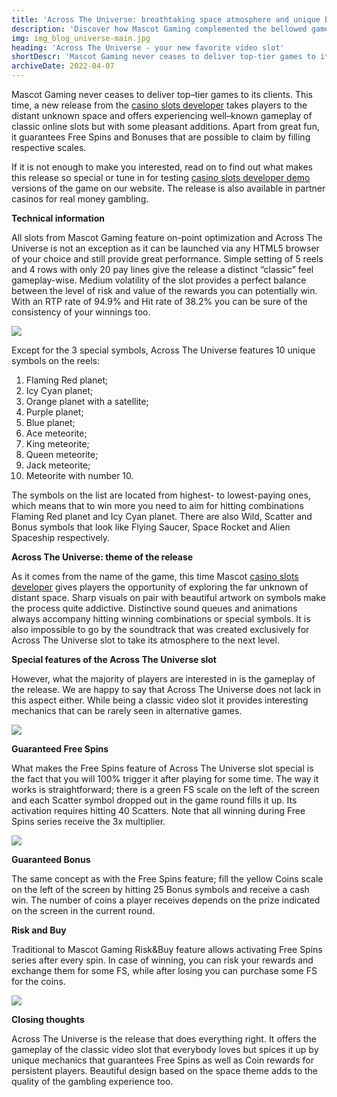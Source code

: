 ```yaml
---
title: 'Across The Universe: breathtaking space atmosphere and unique Bonus Win Scale are awaiting'
description: 'Discover how Mascot Gaming complemented the bellowed gameplay of classic video slots with new features and beautiful theme of distant space all in their new release – Across The Universe.'
img: img_blog_universe-main.jpg
heading: 'Across The Universe - your new favorite video slot'
shortDescr: 'Mascot Gaming never ceases to deliver top-tier games to its clients. This time, a new release from the casino slots developer takes players to the distant unknown space and offers experiencing well-known gameplay of classic online slots but with some pleasant additions. If it is not enough to make you interested, read on to find out what makes this release so special.'
archiveDate: 2022-04-07
---
```

Mascot Gaming never ceases to deliver top–tier games to its clients. This time, a new release from the [casino slots developer](https://mascot.games/blog-fruit-slots-by-top-casino-slot-developer-double-review.html) takes players to the distant unknown space and offers experiencing well–known gameplay of classic online slots but with some pleasant additions. Apart from great fun, it guarantees Free Spins and Bonuses that are possible to claim by filling respective scales.


If it is not enough to make you interested, read on to find out what makes this release so special or tune in for testing [casino slots developer demo](https://mascot.games/blog-fruit-slots-by-top-casino-slot-developer-double-review.html) versions of the game on our website. The release is also available in partner casinos for real money gambling.

**Technical information**

All slots from Mascot Gaming feature on-point optimization and Across The Universe is not an exception as it can be launched via any HTML5 browser of your choice and still provide great performance. Simple setting of 5 reels and 4 rows with only 20 pay lines give the release a distinct “classic” feel gameplay-wise. Medium volatility of the slot provides a perfect balance between the level of risk and value of the rewards you can potentially win. With an RTP rate of 94.9% and Hit rate of 38.2% you can be sure of the consistency of your winnings too.

![](../../images/img_blog_universe-1.jpg)

Except for the 3 special symbols, Across The Universe features 10 unique symbols on the reels:

1.  Flaming Red planet;
2.  Icy Cyan planet;
3.  Orange planet with a satellite;
4.  Purple planet;
5.  Blue planet;
6.  Ace meteorite;
7.  King meteorite;
8.  Queen meteorite;
9.  Jack meteorite;
10.  Meteorite with number 10.

The symbols on the list are located from highest- to lowest-paying ones, which means that to win more you need to aim for hitting combinations Flaming Red planet and Icy Cyan planet. There are also Wild, Scatter and Bonus symbols that look like Flying Saucer, Space Rocket and Alien Spaceship respectively.

**Across The Universe: theme of the release**

As it comes from the name of the game, this time Mascot [casino slots developer](https://mascot.games/blog-fruit-slots-by-top-casino-slot-developer-double-review.html) gives players the opportunity of exploring the far unknown of distant space. Sharp visuals on pair with beautiful artwork on symbols make the process quite addictive. Distinctive sound queues and animations always accompany hitting winning combinations or special symbols. It is also impossible to go by the soundtrack that was created exclusively for Across The Universe slot to take its atmosphere to the next level.

**Special features of the Across The Universe slot**

However, what the majority of players are interested in is the gameplay of the release. We are happy to say that Across The Universe does not lack in this aspect either. While being a classic video slot it provides interesting mechanics that can be rarely seen in alternative games.

![](../../images/img_blog_universe-2.jpg)

**Guaranteed Free Spins**

What makes the Free Spins feature of Across The Universe slot special is the fact that you will 100% trigger it after playing for some time. The way it works is straightforward; there is a green FS scale on the left of the screen and each Scatter symbol dropped out in the game round fills it up. Its activation requires hitting 40 Scatters. Note that all winning during Free Spins series receive the 3x multiplier.

![](../../images/img_blog_universe-3.jpg)

**Guaranteed Bonus**

The same concept as with the Free Spins feature; fill the yellow Coins scale on the left of the screen by hitting 25 Bonus symbols and receive a cash win. The number of coins a player receives depends on the prize indicated on the screen in the current round.

**Risk and Buy**

Traditional to Mascot Gaming Risk&Buy feature allows activating Free Spins series after every spin. In case of winning, you can risk your rewards and exchange them for some FS, while after losing you can purchase some FS for the coins.

![](../../images/img_blog_universe-4.jpg)

**Closing thoughts**

Across The Universe is the release that does everything right. It offers the gameplay of the classic video slot that everybody loves but spices it up by unique mechanics that guarantees Free Spins as well as Coin rewards for persistent players. Beautiful design based on the space theme adds to the quality of the gambling experience too.
